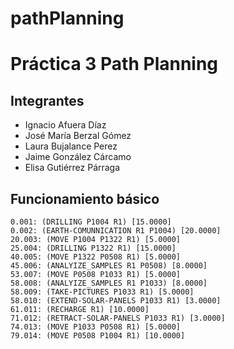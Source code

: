 # pathPlanning

# Práctica 3 Path Planning

## Integrantes 

  * Ignacio Afuera Díaz
  * José María Berzal Gómez
  * Laura Bujalance Perez  
  * Jaime González Cárcamo
  * Elisa Gutiérrez Párraga
  
## Funcionamiento básico 

``` 
0.001: (DRILLING P1004 R1) [15.0000]
0.002: (EARTH-COMUNNICATION R1 P1004) [20.0000]
20.003: (MOVE P1004 P1322 R1) [5.0000]
25.004: (DRILLING P1322 R1) [15.0000]
40.005: (MOVE P1322 P0508 R1) [5.0000]
45.006: (ANALYIZE_SAMPLES R1 P0508) [8.0000]
53.007: (MOVE P0508 P1033 R1) [5.0000]
58.008: (ANALYIZE_SAMPLES R1 P1033) [8.0000]
58.009: (TAKE-PICTURES P1033 R1) [5.0000]
58.010: (EXTEND-SOLAR-PANELS P1033 R1) [3.0000]
61.011: (RECHARGE R1) [10.0000]
71.012: (RETRACT-SOLAR-PANELS P1033 R1) [3.0000]
74.013: (MOVE P1033 P0508 R1) [5.0000]
79.014: (MOVE P0508 P1004 R1) [10.0000]
```

